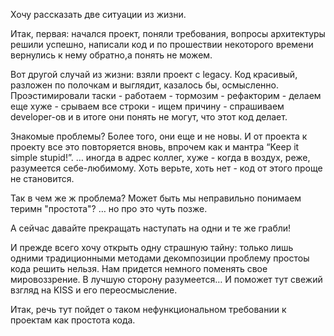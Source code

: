 Хочу рассказать две ситуации из жизни.

Итак, первая: начался проект, поняли требования, вопросы архитектуры решили успешно, написали код и по прошествии некоторого времени вернулись к нему обратно,а понять не можем. 

Вот другой случай из жизни: взяли проект с legacy. Код красивый, разложен по полочкам и выглядит, казалось бы, осмысленно. Проэстимировали таски - работаем - тормозим - рефакторим - делаем еще хуже - срываем все строки - ищем причину - спрашиваем developer-ов и в итоге они понять не могут, что этот код делает.

Знакомые проблемы? Более того, они еще и не новы. И от проекта к проекту все это повторяется вновь, впрочем как и мантра “Keep it simple stupid!”. … иногда в адрес коллег, хуже - когда в воздух, реже, разумеется себе-любимому. Хоть верьте, хоть нет - код от этого проще не становится.

Так в чем же ж проблема? Может быть мы неправильно понимаем теримн "простота"? … но про это чуть позже.

А сейчас давайте прекращать наступать на одни и те же грабли!

И прежде всего хочу открыть одну страшную тайну: только лишь одними традиционными методами декомпозиции проблему простоы кода решить нельзя. Нам придется немного поменять свое мировоззрение. В лучшую сторону разумеется… И поможет тут свежий взгляд на KISS и его переосмысление.

Итак, речь тут пойдет о таком нефункциональном требовании к проектам как простота кода.

